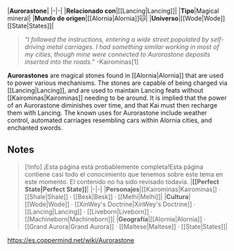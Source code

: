 |**Aurorastone**|
|-|-|
|**Relacionado con**|[[Lancing\|Lancing]]|
|**Tipo**|Magical mineral|
|**Mundo de origen**|[[Alornia\|Alornia]]🐱︎|
|**Universo**|[[Wode\|Wode]] [[State\|States]]|

>“*I followed the instructions, entering a wide street populated by self-driving metal carriages. I had something similar working in most of my cities, though mine were connected to Aurorastone deposits inserted into the roads.*”
\-Kairominas[1]


**Aurorastones** are magical stones found in [[Alornia\|Alornia]] that are used to power various mechanisms. The stones are capable of being charged via [[Lancing\|Lancing]], and are used to maintain Lancing feats without [[Kairominas\|Kairominas]] needing to be around. It is implied that the power of an Aurorastone diminishes over time, and that Kai must then recharge them with Lancing.
The known uses for Aurorastone include weather control, automated carriages resembling cars within Alornia cities, and enchanted swords.

## Notes

> [!info] ¡Esta página está probablemente completa!Esta página contiene casi todo el conocimiento que tenemos sobre este tema en este momento.
El contenido no ha sido revisado todavía.
|**[[Perfect State\|Perfect State]]**|
|-|-|
|**Personajes**|[[Kairominas\|Kairominas]] · [[Shale\|Shale]] · [[Besk\|Besk]] · [[Melhi\|Melhi]]|
|**Cultura**|[[Wode\|Wode]] · [[XinWey's Doctrine\|XinWey's Doctrine]] · [[Lancing\|Lancing]] · [[Liveborn\|Liveborn]] · [[Machineborn\|Machineborn]]|
|**Geografía**|[[Alornia\|Alornia]] · [[Grand Aurora\|Grand Aurora]] · [[Maltese\|Maltese]] · [[State\|States]]|



https://es.coppermind.net/wiki/Aurorastone